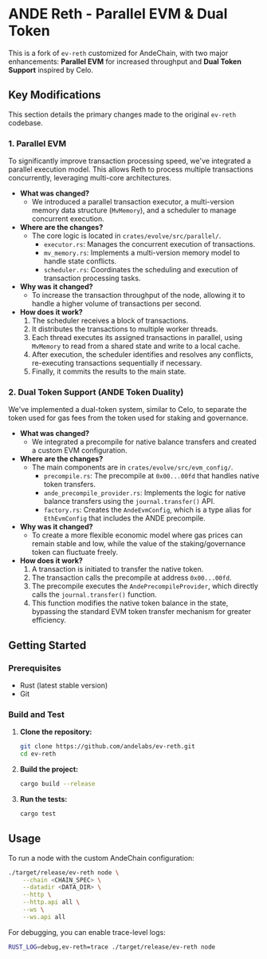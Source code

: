 # ANDE Reth - Parallel EVM & Dual Token

This is a fork of `ev-reth` customized for AndeChain, with two major enhancements: **Parallel EVM** for increased throughput and **Dual Token Support** inspired by Celo.

## Key Modifications

This section details the primary changes made to the original `ev-reth` codebase.

### 1. Parallel EVM

To significantly improve transaction processing speed, we've integrated a parallel execution model. This allows Reth to process multiple transactions concurrently, leveraging multi-core architectures.

-   **What was changed?**
    -   We introduced a parallel transaction executor, a multi-version memory data structure (`MvMemory`), and a scheduler to manage concurrent execution.
-   **Where are the changes?**
    -   The core logic is located in `crates/evolve/src/parallel/`.
        -   `executor.rs`: Manages the concurrent execution of transactions.
        -   `mv_memory.rs`: Implements a multi-version memory model to handle state conflicts.
        -   `scheduler.rs`: Coordinates the scheduling and execution of transaction processing tasks.
-   **Why was it changed?**
    -   To increase the transaction throughput of the node, allowing it to handle a higher volume of transactions per second.
-   **How does it work?**
    1.  The scheduler receives a block of transactions.
    2.  It distributes the transactions to multiple worker threads.
    3.  Each thread executes its assigned transactions in parallel, using `MvMemory` to read from a shared state and write to a local cache.
    4.  After execution, the scheduler identifies and resolves any conflicts, re-executing transactions sequentially if necessary.
    5.  Finally, it commits the results to the main state.

### 2. Dual Token Support (ANDE Token Duality)

We've implemented a dual-token system, similar to Celo, to separate the token used for gas fees from the token used for staking and governance.

-   **What was changed?**
    -   We integrated a precompile for native balance transfers and created a custom EVM configuration.
-   **Where are the changes?**
    -   The main components are in `crates/evolve/src/evm_config/`.
        -   `precompile.rs`: The precompile at `0x00...00fd` that handles native token transfers.
        -   `ande_precompile_provider.rs`: Implements the logic for native balance transfers using the `journal.transfer()` API.
        -   `factory.rs`: Creates the `AndeEvmConfig`, which is a type alias for `EthEvmConfig` that includes the ANDE precompile.
-   **Why was it changed?**
    -   To create a more flexible economic model where gas prices can remain stable and low, while the value of the staking/governance token can fluctuate freely.
-   **How does it work?**
    1.  A transaction is initiated to transfer the native token.
    2.  The transaction calls the precompile at address `0x00...00fd`.
    3.  The precompile executes the `AndePrecompileProvider`, which directly calls the `journal.transfer()` function.
    4.  This function modifies the native token balance in the state, bypassing the standard EVM token transfer mechanism for greater efficiency.

## Getting Started

### Prerequisites

-   Rust (latest stable version)
-   Git

### Build and Test

1.  **Clone the repository:**

    ```bash
    git clone https://github.com/andelabs/ev-reth.git
    cd ev-reth
    ```

2.  **Build the project:**

    ```bash
    cargo build --release
    ```

3.  **Run the tests:**

    ```bash
    cargo test
    ```

## Usage

To run a node with the custom AndeChain configuration:

```bash
./target/release/ev-reth node \
    --chain <CHAIN_SPEC> \
    --datadir <DATA_DIR> \
    --http \
    --http.api all \
    --ws \
    --ws.api all
```

For debugging, you can enable trace-level logs:

```bash
RUST_LOG=debug,ev-reth=trace ./target/release/ev-reth node
```